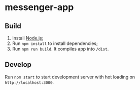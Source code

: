 # messenger-app

## Build

1. Install [Node.js](https://nodejs.org);
2. Run `npm install` to install dependencies;
3. Run `npm run build`. It compiles app into `/dist`.

## Develop

Run `npm start` to start development server with hot loading on `http://localhost:3000`.

